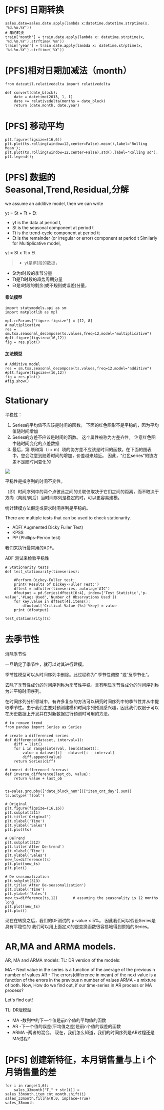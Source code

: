 # [PFS] 日期转换

```
sales.date=sales.date.apply(lambda x:datetime.datetime.strptime(x, '%d.%m.%Y'))
# 年的转换
train['month'] = train.date.apply(lambda x: datetime.strptime(x, '%d.%m.%Y').strftime('%m'))
train['year'] = train.date.apply(lambda x: datetime.strptime(x, '%d.%m.%Y').strftime('%Y'))
```

# [PFS]相对日期加减法（month）

```
from dateutil.relativedelta import relativedelta

def convert(date_block):
    date = datetime(2013, 1, 1)
    date += relativedelta(months = date_block)
    return (date.month, date.year)
```

# [PFS] 移动平均

```
plt.figure(figsize=(16,6))
plt.plot(ts.rolling(window=12,center=False).mean(),label='Rolling Mean');
plt.plot(ts.rolling(window=12,center=False).std(),label='Rolling sd');
plt.legend();
```

# [PFS] 数据的Seasonal,Trend,Residual,分解

we assume an additive model, then we can write

yt = St + Tt + Et

- yt is the data at period t, 
- St is the seasonal component at period t
- Tt is the trend-cycle component at period tt 
- Et is the remainder (or irregular or error) component at period t Similarly for Multiplicative model,

yt = St x Tt x Et


>- yt是t时段的数据，
- St为t时段的季节分量
- Tt是Tt时段的趋势周期分量
- Et是t时段的剩余(或不规则或误差)分量，

 
#### 乘法模型

```
import statsmodels.api as sm
import matplotlib as mpl

mpl.rcParams["figure.figsize"] = [12, 8]
# multiplicative
res = sm.tsa.seasonal_decompose(ts.values,freq=12,model="multiplicative")
#plt.figure(figsize=(16,12))
fig = res.plot()
```	

#### 加法模型

```
# Additive model
res = sm.tsa.seasonal_decompose(ts.values,freq=12,model="additive")
#plt.figure(figsize=(16,12))
fig = res.plot()
#fig.show()
```

# Stationary

平稳性：  

1. Series的平均值不应该是时间的函数。 下面的红色图形不是平稳的，因为平均值随时间增加
2. Series的方差不应该是时间的函数。 这个属性被称为方差齐性。 注意红色图中随时间变化的点差数据
3. 最后，第i项和第（i + m）项的协方差不应该是时间的函数。在下面的图表中，您会注意到随着时间的增加，价差越来越近。 因此，“红色series”的协方差不是随时间变化的

![](https://static1.squarespace.com/static/53ac905ee4b003339a856a1d/t/5818f84aebbd1ac01c275bac/1478031479192/?format=750w)

平稳性是指序列的时间不变性。 

（即）时间序列中的两个点彼此之间的关联仅取决于它们之间的距离，而不取决于方向（向前/向后）当时间序列是稳定的时，可以更容易建模。 

统计建模方法假定或要求时间序列是平稳的。


There are multiple tests that can be used to check stationarity.

- ADF( Augmented Dicky Fuller Test)
- KPSS
- PP (Phillips-Perron test)

我们来执行最常用的ADF。

ADF 测试来检验平稳性

```
# Stationarity tests
def test_stationarity(timeseries):
    
    #Perform Dickey-Fuller test:
    print('Results of Dickey-Fuller Test:')
    dftest = adfuller(timeseries, autolag='AIC')
    dfoutput = pd.Series(dftest[0:4], index=['Test Statistic','p-value','#Lags Used','Number of Observations Used'])
    for key,value in dftest[4].items():
        dfoutput['Critical Value (%s)'%key] = value
    print (dfoutput)

test_stationarity(ts)
```

# 去季节性

消除季节性

一旦确定了季节性，就可以对其进行建模。

季节性模型可以从时间序列中删除。此过程称为“ 季节性调整 ”或“反季节化”。

去除了季节性成分的时间序列称为季节性平稳。具有明显季节性成分的时间序列称为非平稳时间序列。

在时间序列分析领域中，有许多复杂的方法可以研究时间序列中的季节性并从中提取季节性。由于我们主要对预测建模和时间序列预测感兴趣，因此我们仅限于可以在历史数据上开发并在对新数据进行预测时可用的方法。


```
# to remove trend
from pandas import Series as Series

# create a differenced series
def difference(dataset, interval=1):
    diff = list()
    for i in range(interval, len(dataset)):
        value = dataset[i] - dataset[i - interval]
        diff.append(value)
    return Series(diff)

# invert differenced forecast
def inverse_difference(last_ob, value):
    return value + last_ob
```

```

ts=sales.groupby(["date_block_num"])["item_cnt_day"].sum()
ts.astype('float')

# Original
plt.figure(figsize=(16,16))
plt.subplot(311)
plt.title('Original')
plt.xlabel('Time')
plt.ylabel('Sales')
plt.plot(ts)

# DeTrend
plt.subplot(312)
plt.title('After De-trend')
plt.xlabel('Time')
plt.ylabel('Sales')
new_ts=difference(ts)
plt.plot(new_ts)
plt.plot()

# De seasonalization
plt.subplot(313)
plt.title('After De-seasonalization')
plt.xlabel('Time')
plt.ylabel('Sales')
new_ts=difference(ts,12)       # assuming the seasonality is 12 months long
plt.plot(new_ts)
plt.plot()
```

现在在转换之后，我们的DF测试的 p-value < 5%。
因此我们可以假设Series是具有平稳性的
我们可以用上面定义的逆变换函数很容易地得到原始的Series。

# AR,MA and ARMA models.

AR, MA and ARMA models:
TL: DR version of the models:

MA - Next value in the series is a function of the average of the previous n number of values
AR - The errors(difference in mean) of the next value is a function of the errors in the previous n number of values
ARMA - a mixture of both.
Now, How do we find out, if our time-series in AR process or MA process?

Let's find out!

TL: DR版模型:

- MA -数列中的下一个值是前n个值的平均值的函数
- AR -下一个值的误差(平均值之差)是前n个值的误差的函数
- ARMA -两者的混合。
现在，我们怎么知道，我们的时间序列是AR过程还是MA过程?

# [PFS] 创建新特征，本月销售量与上 i 个月销售量的差

```
for i in range(1,6):
    sales_33month["T_" + str(i)] = sales_33month.item_cnt_month.shift(i)
sales_33month.fillna(0.0, inplace=True)
sales_33month
```